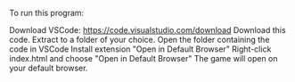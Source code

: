To run this program:

Download VSCode: https://code.visualstudio.com/download
Download this code.
Extract to a folder of your choice.
Open the folder containing the code in VSCode
Install extension "Open in Default Browser"
Right-click index.html and choose "Open in Default Browser"
The game will open on your default browser.
